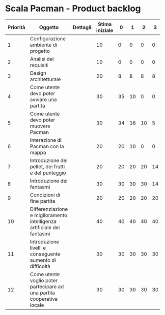 # Scala Pacman - Product backlog
| Priorità | Oggetto | Dettagli | Stima iniziale | 0 | 1 | 2 | 3 | 4 |
| --- | --- | --- | --- | --- | --- | --- | --- | --- |
| 1 | Configurazione ambiente di progetto | | 10 |0|0|0|0|0|
| 2 | Analisi dei requisiti | | 10 |0|0|0|0|0|
| 3 | Design architetturale | | 20 |8|8|8|8|3|
| 4 | Come utente devo poter avviare una partita | | 30 |35|10|0|0|0|
| 5 | Come utente devo poter muovere Pacman | | 30 |34|16|10|5|0|
| 6 | Interazione di Pacman con la mappa | | 20 |20|10|0|0|0|
| 7 | Introduzione dei pellet, dei frutti e del punteggio | | 20 |20|20|20|14|10|
| 8 | Introduzione dei fantasmi | | 30 |30|30|30|14|0|
| 9 | Condizioni di fine partita | | 20 |20|20|20|20|0|
| 10 | Differenziazione e miglioramento intelligenza artificiale dei fantasmi | | 40 |40|40|40|40|23|
| 11 | Introduzione livelli e conseguente aumento di difficoltà | | 30 |30|30|30|30|20|
| 12 | Come utente voglio poter partecipare ad una partita cooperativa locale | | 30 |30|30|30|30|30|

